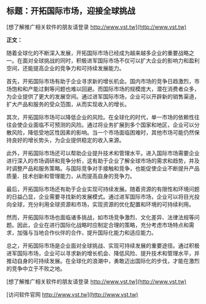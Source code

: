 ## **标题：开拓国际市场，迎接全球挑战**

[想了解推广相关软件的朋友请登录 http://www.vst.tw](http://www.vst.tw)

**正文：**

随着全球化的不断深入发展，开拓国际市场已经成为越来越多企业的重要战略之一。在面对全球挑战的同时，积极进军国际市场不仅可以扩大企业的影响力和盈利空间，还能提高企业的竞争力和可持续发展能力。

首先，开拓国际市场有助于企业寻求新的增长机会。国内市场的竞争日趋激烈，市场饱和和产能过剩等问题也难以回避。而国际市场的规模庞大，潜在消费者众多，为企业提供了更大的发展空间。通过进军国际市场，企业可以开辟新的销售渠道，扩大产品和服务的受众范围，从而实现收入的增长。

其次，开拓国际市场可以降低企业的风险。在全球化的时代，单一市场的依赖性往往会使企业面临不可预测的风险。通过将业务扩展到多个国家和地区，企业可以分散风险，降低受地区性因素的影响。当一个市场面临困难时，其他市场可能仍然保持良好的增长势头，为企业提供稳定的收入来源。

此外，开拓国际市场还可以帮助企业提升技术和管理水平。进入国际市场需要企业进行深入的市场调研和竞争分析，这有助于企业了解全球市场的需求和趋势，并及时调整产品和服务策略。与国际竞争对手接触和竞争，也能促使企业不断提升产品质量、技术创新和管理能力，从而提高自身的竞争力。

最后，开拓国际市场还有助于企业实现可持续发展。随着资源的有限性和环境问题的日益凸显，企业需要寻找新的发展模式。通过进军国际市场，企业可以将目光投向全球，充分利用全球资源和市场，实现资源的优化配置和环境的可持续利用。

然而，开拓国际市场也面临诸多挑战，如市场竞争激烈、文化差异、法律法规等问题。因此，企业在进行国际化战略时应制定合理的策略，充分考虑市场特点和需求，加强与当地合作伙伴的合作，提升国际化能力和适应能力。

总之，开拓国际市场是企业面对全球挑战、实现可持续发展的重要途径。通过积极进军国际市场，企业可以寻求新的增长机会、降低风险、提升技术和管理水平，并推动自身的可持续发展。在全球化的浪潮中，勇敢迈出国际化的步伐，才能在激烈的竞争中立于不败之地。

[想了解推广相关软件的朋友请登录 http://www.vst.tw](http://www.vst.tw)


[访问软件官网 http://www.vst.tw](http://www.vst.tw)
